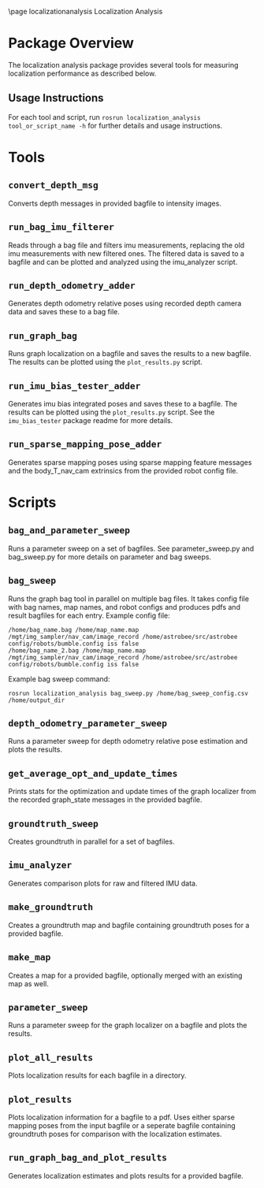 \page localizationanalysis Localization Analysis

# Package Overview
The localization analysis package provides several tools for measuring localization performance as described below.

## Usage Instructions
For each tool and script, run `rosrun localization_analysis tool_or_script_name -h` for further details and 
usage instructions.

# Tools
## `convert_depth_msg`
Converts depth messages in provided bagfile to intensity images.

## `run_bag_imu_filterer`
Reads through a bag file and filters imu measurements, replacing the old imu measurements with new filtered ones.
The filtered data is saved to a bagfile and can be plotted and analyzed using the imu\_analyzer script.

## `run_depth_odometry_adder`
Generates depth odometry relative poses using recorded depth camera data and saves these to a bag file.

## `run_graph_bag`
Runs graph localization on a bagfile and saves the results to a new bagfile. The results can be plotted using the `plot_results.py` script.

## `run_imu_bias_tester_adder`
Generates imu bias integrated poses and saves these to a bagfile.
The results can be plotted using the `plot_results.py` script.
See the `imu_bias_tester` package readme for more details.

## `run_sparse_mapping_pose_adder`
Generates sparse mapping poses using sparse mapping feature messages and the body_T_nav_cam extrinsics from the provided robot config file.

# Scripts
## `bag_and_parameter_sweep`
Runs a parameter sweep on a set of bagfiles.  See parameter_sweep.py and bag_sweep.py for more details
on parameter and bag sweeps.

## `bag_sweep`
Runs the graph bag tool in parallel on multiple bag files.  It takes config file with bag names, map names, and robot configs and produces pdfs and result bagfiles for each entry.
Example config file:   
```
/home/bag_name.bag /home/map_name.map /mgt/img_sampler/nav_cam/image_record /home/astrobee/src/astrobee config/robots/bumble.config iss false  
/home/bag_name_2.bag /home/map_name.map /mgt/img_sampler/nav_cam/image_record /home/astrobee/src/astrobee config/robots/bumble.config iss false
```
Example bag sweep command:  
```
rosrun localization_analysis bag_sweep.py /home/bag_sweep_config.csv /home/output_dir
``` 

## `depth_odometry_parameter_sweep`
Runs a parameter sweep for depth odometry relative pose estimation and plots the results.

## `get_average_opt_and_update_times`
Prints stats for the optimization and update times of the graph localizer
from the recorded graph_state messages in the provided bagfile.

## `groundtruth_sweep`
Creates groundtruth in parallel for a set of bagfiles.

## `imu_analyzer`
Generates comparison plots for raw and filtered IMU data.

## `make_groundtruth`
Creates a groundtruth map and bagfile containing groundtruth poses for a provided bagfile.

## `make_map`
Creates a map for a provided bagfile, optionally merged with an existing map as well.

## `parameter_sweep`
Runs a parameter sweep for the graph localizer on a bagfile and plots the results.

## `plot_all_results`
Plots localization results for each bagfile in a directory.

## `plot_results`
Plots localization information for a bagfile to a pdf. Uses either sparse mapping poses
from the input bagfile or a seperate bagfile containing groundtruth poses for comparison
with the localization estimates.

## `run_graph_bag_and_plot_results`
Generates localization estimates and plots results for a provided bagfile.

